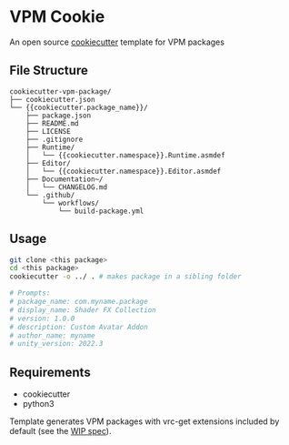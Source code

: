 # VPM Cookie

An open source [cookiecutter](https://github.com/cookiecutter/cookiecutter) template for VPM packages

## File Structure

```text
cookiecutter-vpm-package/
├── cookiecutter.json
└── {{cookiecutter.package_name}}/
    ├── package.json
    ├── README.md
    ├── LICENSE
    ├── .gitignore
    ├── Runtime/
    │   └── {{cookiecutter.namespace}}.Runtime.asmdef
    ├── Editor/
    │   └── {{cookiecutter.namespace}}.Editor.asmdef
    ├── Documentation~/
    │   └── CHANGELOG.md
    └── .github/
        └── workflows/
            └── build-package.yml
```

## Usage

```bash
git clone <this package>
cd <this package>
cookiecutter -o ../ . # makes package in a sibling folder

# Prompts:
# package_name: com.myname.package
# display_name: Shader FX Collection  
# version: 1.0.0
# description: Custom Avatar Addon
# author_name: myname
# unity_version: 2022.3
```

## Requirements

- cookiecutter
- python3

Template generates VPM packages with vrc-get extensions included by default (see the [WIP spec](https://github.com/vrc-get/vrc-get/blob/133b03467efb454af0ed336881e4042e60551171/docs/vpm-spec.md)).
